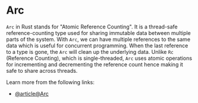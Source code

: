# Arc

`Arc` in Rust stands for "Atomic Reference Counting". It is a thread-safe reference-counting type used for sharing immutable data between multiple parts of the system. With `Arc`, we can have multiple references to the same data which is useful for concurrent programming. When the last reference to a type is gone, the `Arc` will clean up the underlying data. Unlike `Rc` (Reference Counting), which is single-threaded, `Arc` uses atomic operations for incrementing and decrementing the reference count hence making it safe to share across threads.

Learn more from the following links:

- [@article@Arc](https://doc.rust-lang.org/rust-by-example/std/arc.html)